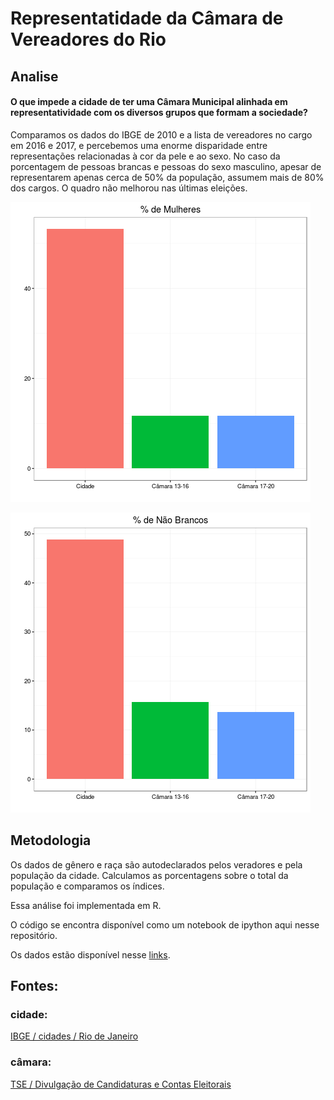 # Representatidade da Câmara de Vereadores do Rio


## Analise
#### O que impede a cidade de ter uma Câmara Municipal alinhada em representatividade com os diversos grupos que formam a sociedade?

Comparamos os dados do IBGE de 2010 e a lista de vereadores no cargo em 2016 e 2017, e percebemos uma enorme disparidade entre representações relacionadas à cor da pele e ao sexo. No caso da porcentagem de pessoas brancas e pessoas do sexo masculino, apesar de representarem apenas cerca de 50% da população, assumem mais de 80% dos cargos. O quadro não melhorou nas últimas eleições.


![alt text](plots_raw/mulheres.png)

![alt text](plots_raw/nao_brancos.png)


## Metodologia

Os dados de gênero e raça são autodeclarados pelos veradores e pela população da cidade. Calculamos as porcentagens sobre o total da população e comparamos os índices.

Essa análise foi implementada em R. 

O código se encontra disponível como um notebook de ipython aqui nesse repositório.

Os dados estão disponível nesse [links](https://drive.google.com/drive/folders/0B5p2DfLvQ-6RZ3Z0azlLeTljLWc?usp=sharing).


## Fontes:

### cidade:

[IBGE / cidades / Rio de Janeiro](http://cidades.ibge.gov.br/xtras/perfil.php?codmun=330455)


### câmara:
[TSE / Divulgação de Candidaturas e Contas Eleitorais](http://divulgacandcontas.tse.jus.br)
